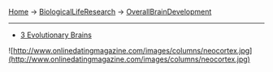 [Home](Home.md) -> [BiologicalLifeResearch](BiologicalLifeResearch.md) -> [OverallBrainDevelopment](OverallBrainDevelopment.md)

---


  * [3 Evolutionary Brains](http://www.onlinedatingmagazine.com/images/columns/neocortex.jpg)

![http://www.onlinedatingmagazine.com/images/columns/neocortex.jpg](http://www.onlinedatingmagazine.com/images/columns/neocortex.jpg)